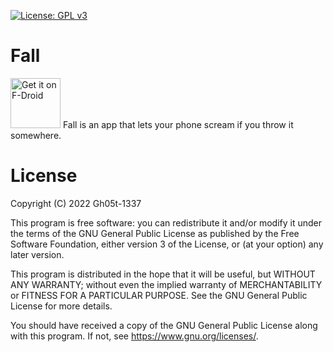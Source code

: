 [![License: GPL v3](https://img.shields.io/badge/License-GPLv3-blue.svg)](https://www.gnu.org/licenses/gpl-3.0)

# Fall
[<img src="https://fdroid.gitlab.io/artwork/badge/get-it-on.png" alt="Get it on F-Droid" height="80">][f-droid]
   Fall is an app that lets your phone scream if you throw it somewhere.
   
# License
   Copyright (C) 2022  Gh05t-1337

   This program is free software: you can redistribute it and/or modify
   it under the terms of the GNU General Public License as published by
   the Free Software Foundation, either version 3 of the License, or
   (at your option) any later version.

   This program is distributed in the hope that it will be useful,
   but WITHOUT ANY WARRANTY; without even the implied warranty of
   MERCHANTABILITY or FITNESS FOR A PARTICULAR PURPOSE.  See the
   GNU General Public License for more details.

   You should have received a copy of the GNU General Public License
   along with this program.  If not, see <https://www.gnu.org/licenses/>.

[f-droid]: https://f-droid.org/en/packages/com.autismprime.fall/

